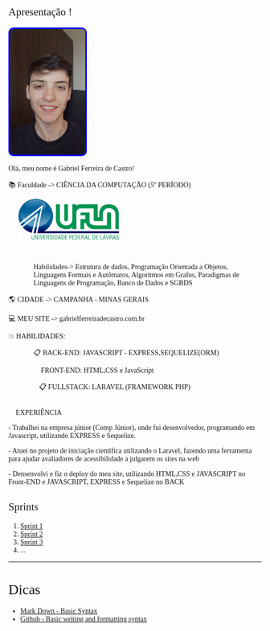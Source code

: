 <style>
    @import url('https://fonts.googleapis.com/css2?family=Kanit:ital,wght@0,100;0,200;0,300;0,400;0,500;0,600;0,700;0,800;0,900;1,100;1,200;1,300;1,400;1,500;1,600;1,700;1,800;1,900&family=Lalezar&family=Viga&display=swap');

    *{
        font-family: 'Lalezar';
        font-weight: 200;
        font-style: normal;
    }

    .secaoHabilidades{
        margin-left:50px
    }

</style>


## Apresentação ! 

<img src="/assets/minhaFoto.webp" alt="Imagem Redonda" style="border: 3px solid blue; border-radius:10px; width: 150px; height: 250px;">


Olá, meu nome é <b>Gabriel Ferreira de Castro!</b>

:books: Faculdade -> CIÊNCIA DA COMPUTAÇÃO <b>(5º PERÍODO)</b>

<img title="UFLA" alt="UFLA" style='margin-left: 20px; width:200px' src="/assets/ufla.png">


<br><p style='margin-left: 50px;'> Habilidades-> Estrutura de dados, Programação Orientada a Objetos, Linguagens Formais e Autômatos, Algoritmos em Grafos, Paradigmas de Linguagens de Programação, Banco de Dados e SGBDS </p>
    

:earth_americas: CIDADE -> CAMPANHA - MINAS GERAIS

:computer: MEU SITE -> gabrielferreiradecastro.com.br

:boom: HABILIDADES: <p class="secaoHabilidades"> 📋 BACK-END: JAVASCRIPT - EXPRESS,SEQUELIZE(ORM)</p>
<p class="secaoHabilidades"> 🎨 FRONT-END: HTML,CSS e JavaScript</p>
<p class="secaoHabilidades"> 🎨📋 FULLSTACK: LARAVEL (FRAMEWORK PHP)</p>


<br>:briefcase: EXPERIÊNCIA

<p>- Trabalhei na empresa júnior (Comp Júnior), onde fui desenvolvedor, programando em Javascript, utilizando EXPRESS e Sequelize.</p>

<p>- Atuei no projeto de iniciação científica utilizando o Laravel, fazendo uma ferramenta para ajudar avaliadores de acessibilidade a julgarem os sites na web</p>

<p>- Densenvolvi e fiz o deploy do meu site, utilizando HTML,CSS e JAVASCRIPT no Front-END e JAVASCRIPT, EXPRESS e Sequelize no BACK</p>



## Sprints 

1. [Sprint 1](/Sprint%201/README.md)
2. [Sprint 2](/Sprint%202/README.md)
3. [Sprint 3](/Sprint%203/README.md)
4. ...

___


# Dicas

- [Mark Down - Basic Syntax](https://www.markdownguide.org/basic-syntax/)
- [Github - Basic writing and formatting syntax](https://docs.github.com/en/get-started/writing-on-github/getting-started-with-writing-and-formatting-on-github/basic-writing-and-formatting-syntax)